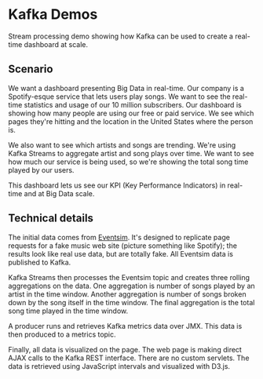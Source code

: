 # Kafka Demos

Stream processing demo showing how Kafka can be used to create a real-time dashboard at scale.

## Scenario

We want a dashboard presenting Big Data in real-time. Our company is a Spotify-esque service that lets users play songs. We want to see the real-time statistics and usage of our 10 million subscribers. Our dashboard is showing how many people are using our free or paid service. We see which pages they're hitting and the location in the United States where the person is.

We also want to see which artists and songs are trending. We're using Kafka Streams to aggregate artist and song plays over time. We want to see how much our service is being used, so we're showing the total song time played by our users.

This dashboard lets us see our KPI (Key Performance Indicators) in real-time and at Big Data scale.

## Technical details

The initial data comes from [Eventsim](https://github.com/Interana/eventsim). It's designed to replicate page requests for a fake music web site (picture something like Spotify); the results look like real use data, but are totally fake. All Eventsim data is published to Kafka.

Kafka Streams then processes the Eventsim topic and creates three rolling aggregations on the data. One aggregation is number of songs played by an artist in the time window. Another aggregation is number of songs broken down by the song itself in the time window. The final aggregation is the total song time played in the time window.

A producer runs and retrieves Kafka metrics data over JMX. This data is then produced to a metrics topic.

Finally, all data is visualized on the page. The web page is making direct AJAX calls to the Kafka REST interface. There are no custom servlets. The data is retrieved using JavaScript intervals and visualized with D3.js.
